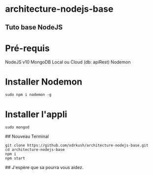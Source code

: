 # architecture-nodejs-base

## Tuto base NodeJS

# Pré-requis

NodeJS v10
MongoDB Local ou Cloud (db: apiRest) Nodemon

# Installer Nodemon
```
sudo npm i nodemon -g
```

# Installer l'appli

```
sudo mongod
```

## Nouveau Terminal

```
git clone https://github.com/xdrkush/architecture-nodejs-base.git
cd architecture-nodejs-base
npm i
npm start
```

## J'espère que sa pourra vous aidez.
